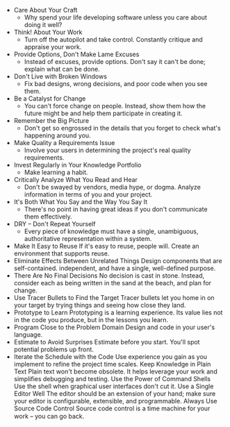- Care About Your Craft
	- Why spend your life developing software unless you care about doing it well?
- Think! About Your Work
	- Turn off the autopilot and take control. Constantly critique and appraise your work.
- Provide Options, Don't Make Lame Excuses
	- Instead of excuses, provide options. Don't say it can't be done; explain what can be done.
- Don't Live with Broken Windows
	- Fix bad designs, wrong decisions, and poor code when you see them.
- Be a Catalyst for Change
	- You can't force change on people. Instead, show them how the future might be and help them participate in creating it.
- Remember the Big Picture
	- Don't get so engrossed in the details that you forget to check what's happening around you.
- Make Quality a Requirements Issue
	- Involve your users in determining the project's real quality requirements.
- Invest Regularly in Your Knowledge Portfolio
	- Make learning a habit.
- Critically Analyze What You Read and Hear
	- Don't be swayed by vendors, media hype, or dogma. Analyze information in terms of you and your project.
- It's Both What You Say and the Way You Say It
	- There's no point in having great ideas if you don't communicate them effectively.
- DRY – Don't Repeat Yourself
	- Every piece of knowledge must have a single, unambiguous, authoritative representation within a system.
- Make It Easy to Reuse
  If it's easy to reuse, people will. Create an environment that supports reuse.
- Eliminate Effects Between Unrelated Things
  Design components that are self-contained. independent, and have a single, well-defined purpose.
- There Are No Final Decisions
  No decision is cast in stone. Instead, consider each as being written in the sand at the beach, and plan for change.
- Use Tracer Bullets to Find the Target
  Tracer bullets let you home in on your target by trying things and seeing how close they land.
- Prototype to Learn
  Prototyping is a learning experience. Its value lies not in the code you produce, but in the lessons you learn.
- Program Close to the Problem Domain
  Design and code in your user's language.
- Estimate to Avoid Surprises
  Estimate before you start. You'll spot potential problems up front.
- Iterate the Schedule with the Code
  Use experience you gain as you implement to refine the project time scales.
  Keep Knowledge in Plain Text
  Plain text won't become obsolete. It helps leverage your work and simplifies debugging and testing.
  Use the Power of Command Shells
  Use the shell when graphical user interfaces don't cut it.
  Use a Single Editor Well
  The editor should be an extension of your hand; make sure your editor is configurable, extensible, and programmable.
  Always Use Source Code Control
  Source code control is a time machine for your work – you can go back.
